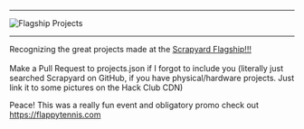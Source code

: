 <hr>

![Flagship Projects](https://hc-cdn.hel1.your-objectstorage.com/s/v3/c492ba5fc60d7c7dde428aeb43756ffa91dab550_new_project__7_.png)

<hr>

Recognizing the great projects made at the [Scrapyard Flagship!!!](https://scrapyard.hackclub.com)
<br><br>
Make a Pull Request to projects.json if I forgot to include you (literally just searched Scrapyard on GitHub, if you have physical/hardware projects. Just link it to some pictures on the Hack Club CDN)

Peace! This was a really fun event and obligatory promo check out https://flappytennis.com 
